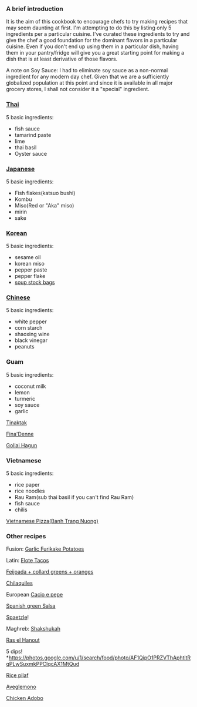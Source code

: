 ### A brief introduction
It is the aim of this cookbook to encourage chefs to try making recipes that may seem daunting at first. I'm attempting to do this by listing only 5 ingredients per a particular cuisine. I've curated these ingredients to try and give the chef a good foundation for the dominant flavors in a particular cuisine. Even if you don't end up using them in a particular dish, having them in your pantry/fridge will give you a great starting point for making a dish that is at least derivative of those flavors. 

A note on Soy Sauce: I had to eliminate soy sauce as a non-normal ingredient for any modern day chef. Given that we are a sufficiently globalized population at this point and since it is available in all major grocery stores, I shall not consider it a "special" ingredient.
  
### [Thai](Thai.md) 

5 basic ingredients:
- fish sauce
- tamarind paste
- lime
- thai basil
- Oyster sauce

  
### [Japanese](Japanese.md)

5 basic ingredients:
* Fish flakes(katsuo bushi)
* Kombu
* Miso(Red or "Aka" miso)
* mirin
* sake


### [Korean](Korean.md)

5 basic ingredients:
* sesame oil
* korean miso
* pepper paste
* pepper flake
* [soup stock bags](https://www.amazon.com/Dried-Seafood-Anchovy-Dashi-Korea/dp/B07ZRPP3WX/ref=asc_df_B07ZRPP3WX/?tag=hyprod-20&linkCode=df0&hvadid=416728157253&hvpos=&hvnetw=g&hvrand=13718994789077652025&hvpone=&hvptwo=&hvqmt=&hvdev=c&hvdvcmdl=&hvlocint=&hvlocphy=9031953&hvtargid=pla-887170875544&psc=1&tag=&ref=&adgrpid=93863646397&hvpone=&hvptwo=&hvadid=416728157253&hvpos=&hvnetw=g&hvrand=13718994789077652025&hvqmt=&hvdev=c&hvdvcmdl=&hvlocint=&hvlocphy=9031953&hvtargid=pla-887170875544)
  

### [Chinese](Chinese.md)
  
5 basic ingredients:
* white pepper
* corn starch
* shaoxing wine
* black vinegar
* peanuts


### Guam

5 basic ingredients:
* coconut milk
* lemon
* turmeric
* soy sauce
* garlic

[Tinaktak](TinakTak.md)

[Fina'Denne](fina_denne.md)

[Gollai Hagun](gollai_hagun.md)


### Vietnamese

5 basic ingredients:
* rice paper
* rice noodles
* Rau Ram(sub thai basil if you can't find Rau Ram)
* fish sauce
* chilis

[Vietnamese Pizza(Banh Trang Nuong)](Vietnamese%20pizza.md)

### Other recipes

Fusion:
[Garlic Furikake Potatoes](https://backporchpaleo.com/2019/10/17/furikake-garlic-roasted-potatoes/)

Latin:
[Elote Tacos](elote_tacos.md) 

[Feijoada + collard greens + oranges](feijoada.md) 

[Chilaquiles](Chilaquiles.md)

European
[Cacio e pepe](cacio_e_pepe.md) 

[Spanish green Salsa](spanish_green_salsa.md) 

[Spaetzle](spaetzle.md)! 
  
Maghreb: 
[Shakshukah](Shakshukah.md)

[Ras el Hanout](Ras_el_Hanout.md)

5 dips! *https://photos.google.com/u/1/search/food/photo/AF1QipO1PRZVThAphtitRqPLwSuxmkPPClqcAX1MtQud

[Rice pilaf](Rice%20Pilaf.md)

[Aveglemono](aveglemono.md)

[Chicken Adobo](chicken_adobo.md)
